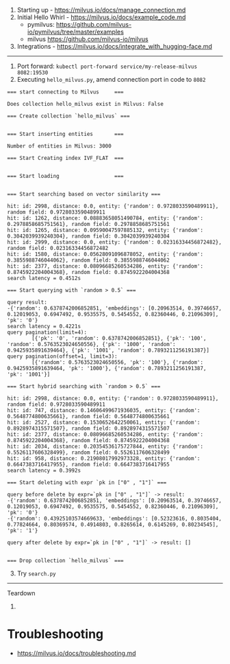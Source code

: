 1. Starting up - https://milvus.io/docs/manage_connection.md
2. Initial Hello Whirl - https://milvus.io/docs/example_code.md
    - pymilvus: https://github.com/milvus-io/pymilvus/tree/master/examples
    - milvus https://github.com/milvus-io/milvus
3. Integrations - https://milvus.io/docs/integrate_with_hugging-face.md    

---

1. Port forward: `kubectl port-forward service/my-release-milvus 8082:19530`
2. Executing `hello_milvus.py`, amend connection port in code to `8082`
```
=== start connecting to Milvus     ===

Does collection hello_milvus exist in Milvus: False

=== Create collection `hello_milvus` ===


=== Start inserting entities       ===

Number of entities in Milvus: 3000

=== Start Creating index IVF_FLAT  ===


=== Start loading                  ===


=== Start searching based on vector similarity ===

hit: id: 2998, distance: 0.0, entity: {'random': 0.9728033590489911}, random field: 0.9728033590489911
hit: id: 1262, distance: 0.08883658051490784, entity: {'random': 0.2978858685751561}, random field: 0.2978858685751561
hit: id: 1265, distance: 0.09590047597885132, entity: {'random': 0.3042039939240304}, random field: 0.3042039939240304
hit: id: 2999, distance: 0.0, entity: {'random': 0.02316334456872482}, random field: 0.02316334456872482
hit: id: 1580, distance: 0.05628091096878052, entity: {'random': 0.3855988746044062}, random field: 0.3855988746044062
hit: id: 2377, distance: 0.08096685260534286, entity: {'random': 0.8745922204004368}, random field: 0.8745922204004368
search latency = 0.4512s

=== Start querying with `random > 0.5` ===

query result:
-{'random': 0.6378742006852851, 'embeddings': [0.20963514, 0.39746657, 0.12019053, 0.6947492, 0.9535575, 0.5454552, 0.82360446, 0.21096309], 'pk': '0'}
search latency = 0.4221s
query pagination(limit=4):
        [{'pk': '0', 'random': 0.6378742006852851}, {'pk': '100', 'random': 0.5763523024650556}, {'pk': '1000', 'random': 0.9425935891639464}, {'pk': '1001', 'random': 0.7893211256191387}]
query pagination(offset=1, limit=3):
        [{'random': 0.5763523024650556, 'pk': '100'}, {'random': 0.9425935891639464, 'pk': '1000'}, {'random': 0.7893211256191387, 'pk': '1001'}]

=== Start hybrid searching with `random > 0.5` ===

hit: id: 2998, distance: 0.0, entity: {'random': 0.9728033590489911}, random field: 0.9728033590489911
hit: id: 747, distance: 0.14606499671936035, entity: {'random': 0.5648774800635661}, random field: 0.5648774800635661
hit: id: 2527, distance: 0.1530652642250061, entity: {'random': 0.8928974315571507}, random field: 0.8928974315571507
hit: id: 2377, distance: 0.08096685260534286, entity: {'random': 0.8745922204004368}, random field: 0.8745922204004368
hit: id: 2034, distance: 0.20354536175727844, entity: {'random': 0.5526117606328499}, random field: 0.5526117606328499
hit: id: 958, distance: 0.21908017992973328, entity: {'random': 0.6647383716417955}, random field: 0.6647383716417955
search latency = 0.3992s

=== Start deleting with expr `pk in ["0" , "1"]` ===

query before delete by expr=`pk in ["0" , "1"]` -> result:
-{'random': 0.6378742006852851, 'embeddings': [0.20963514, 0.39746657, 0.12019053, 0.6947492, 0.9535575, 0.5454552, 0.82360446, 0.21096309], 'pk': '0'}
-{'random': 0.43925103574669633, 'embeddings': [0.52323616, 0.8035404, 0.77824664, 0.80369574, 0.4914803, 0.8265614, 0.6145269, 0.80234545], 'pk': '1'}

query after delete by expr=`pk in ["0" , "1"]` -> result: []


=== Drop collection `hello_milvus` ===
```

3. Try `search.py`

---
Teardown

1. 

# Troubleshooting
- https://milvus.io/docs/troubleshooting.md